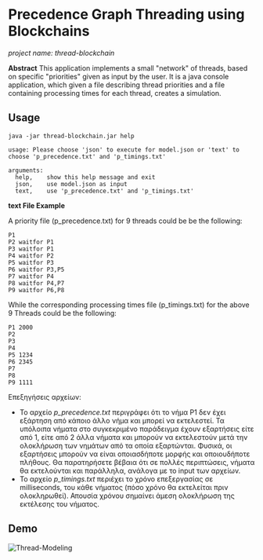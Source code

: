 # Precedence Graph Threading using Blockchains

*project name: thread-blockchain*

**Abstract**
This application implements a small "network" of threads, based on specific "priorities" given as input by the user.
It is a java console application, which given a file describing thread priorities and a file containing processing times for each thread, creates a simulation.

## Usage

```shell
java -jar thread-blockchain.jar help

usage: Please choose 'json' to execute for model.json or 'text' to choose 'p_precedence.txt' and 'p_timings.txt'

arguments:
  help,    show this help message and exit
  json,    use model.json as input
  text,    use 'p_precedence.txt' and 'p_timings.txt'
```

**text File Example**

A priority file (p_precedence.txt) for 9 threads could be be the following:

```csv
P1
P2 waitfor P1
P3 waitfor P1
P4 waitfor P2
P5 waitfor P3
P6 waitfor P3,P5
P7 waitfor P4
P8 waitfor P4,P7
P9 waitfor P6,P8
```

While the corresponding processing times file (p_timings.txt) for the above 9 Threads could be the following:

```csv
P1 2000
P2
P3
P4
P5 1234
P6 2345
P7
P8
P9 1111
```

Επεξηγήσεις αρχείων:

- Το αρχείο *p_precedence.txt* περιγράφει ότι το νήμα Ρ1 δεν έχει εξάρτηση από κάποιο άλλο νήμα και μπορεί να εκτελεστεί. Τα υπόλοιπα νήματα στο συγκεκριμένο παράδειγμα έχουν εξαρτήσεις είτε από 1, είτε από 2 άλλα νήματα και μπορούν να εκτελεστούν μετά την ολοκλήρωση των νημάτων από τα οποία εξαρτώνται. Φυσικά, οι εξαρτήσεις μπορούν να είναι οποιασδήποτε μορφής και οποιουδήποτε πλήθους. Θα παρατηρήσετε βέβαια ότι σε πολλές περιπτώσεις, νήματα θα εκτελούνται και παράλληλα, ανάλογα με το input των αρχείων.
- Το αρχείο *p_timings.txt* περιέχει το χρόνο επεξεργασίας σε milliseconds, του κάθε
νήματος (πόσο χρόνο θα εκτελείται πριν ολοκληρωθεί). Απουσία χρόνου σημαίνει
άμεση ολοκλήρωση της εκτέλεσης του νήματος.

## Demo

![Thread-Modeling](https://user-images.githubusercontent.com/3985557/118312804-989a3a00-b4fa-11eb-99b0-73af1357e0fa.gif)
